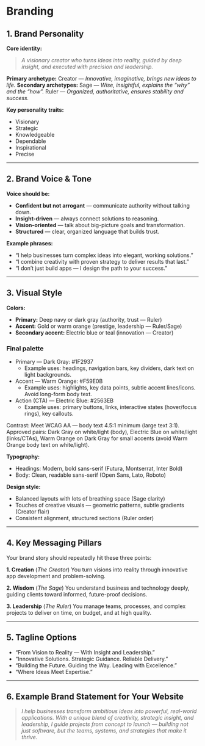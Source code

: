 # Branding

## **1. Brand Personality**

**Core identity:**

> *A visionary creator who turns ideas into reality, guided by deep insight, and executed with precision and leadership.*

**Primary archetype:** Creator — *Innovative, imaginative, brings new ideas to life.*
**Secondary archetypes:** Sage — *Wise, insightful, explains the “why” and the “how”.*
Ruler — *Organized, authoritative, ensures stability and success.*

**Key personality traits:**

* Visionary
* Strategic
* Knowledgeable
* Dependable
* Inspirational
* Precise

---

## **2. Brand Voice & Tone**

**Voice should be:**

* **Confident but not arrogant** — communicate authority without talking down.
* **Insight-driven** — always connect solutions to reasoning.
* **Vision-oriented** — talk about big-picture goals and transformation.
* **Structured** — clear, organized language that builds trust.

**Example phrases:**

* “I help businesses turn complex ideas into elegant, working solutions.”
* “I combine creativity with proven strategy to deliver results that last.”
* “I don’t just build apps — I design the path to your success.”

---

## **3. Visual Style**

**Colors:**

* **Primary:** Deep navy or dark gray (authority, trust — Ruler)
* **Accent:** Gold or warm orange (prestige, leadership — Ruler/Sage)
* **Secondary accent:** Electric blue or teal (innovation — Creator)

### Final palette

- Primary — Dark Gray: #1F2937
  - Example uses: headings, navigation bars, key dividers, dark text on light backgrounds.
- Accent — Warm Orange: #F59E0B
  - Example uses: highlights, key data points, subtle accent lines/icons. Avoid long-form body text.
- Action (CTA) — Electric Blue: #2563EB
  - Example uses: primary buttons, links, interactive states (hover/focus rings), key callouts.

Contrast: Meet WCAG AA — body text 4.5:1 minimum (large text 3:1).
Approved pairs: Dark Gray on white/light (body), Electric Blue on white/light (links/CTAs), Warm Orange on Dark Gray for small accents (avoid Warm Orange body text on white/light).

**Typography:**

* Headings: Modern, bold sans-serif (Futura, Montserrat, Inter Bold)
* Body: Clean, readable sans-serif (Open Sans, Lato, Roboto)

**Design style:**

* Balanced layouts with lots of breathing space (Sage clarity)
* Touches of creative visuals — geometric patterns, subtle gradients (Creator flair)
* Consistent alignment, structured sections (Ruler order)

---

## **4. Key Messaging Pillars**

Your brand story should repeatedly hit these three points:

**1. Creation** (*The Creator*)
You turn visions into reality through innovative app development and problem-solving.

**2. Wisdom** (*The Sage*)
You understand business and technology deeply, guiding clients toward informed, future-proof decisions.

**3. Leadership** (*The Ruler*)
You manage teams, processes, and complex projects to deliver on time, on budget, and at high quality.

---

## **5. Tagline Options**

* “From Vision to Reality — With Insight and Leadership.”
* “Innovative Solutions. Strategic Guidance. Reliable Delivery.”
* “Building the Future. Guiding the Way. Leading with Excellence.”
* “Where Ideas Meet Expertise.”

---

## **6. Example Brand Statement for Your Website**

> *I help businesses transform ambitious ideas into powerful, real-world applications. With a unique blend of creativity, strategic insight, and leadership, I guide projects from concept to launch — building not just software, but the teams, systems, and strategies that make it thrive.*

